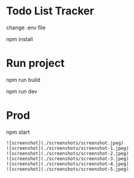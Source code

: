 # Todo List Tracker 


change .env file


 npm install
 
 # Run  project
 npm run build
 
 npm run dev
 

 # Prod
 npm start
```
![screenshot](./screenshots/screenshot.jpeg)
![screenshot](./screenshots/screenshot-1.jpeg)
![screenshot](./screenshots/screenshot-2.jpeg)
![screenshot](./screenshots/screenshot-3.jpeg)
![screenshot](./screenshots/screenshot-4.jpeg)
![screenshot](./screenshots/screenshot-5.jpeg)